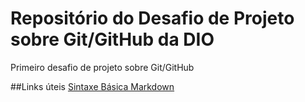 # Repositório do Desafio de Projeto sobre Git/GitHub da DIO
Primeiro desafio de projeto sobre Git/GitHub

##Links úteis
[Sintaxe Básica Markdown](https://www.markdownguide.org/basic-syntax/)
